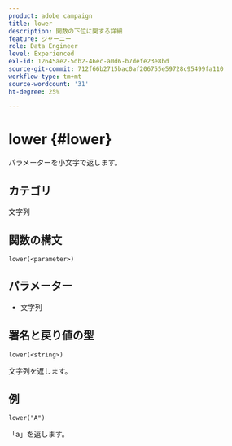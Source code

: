 ```yaml
---
product: adobe campaign
title: lower
description: 関数の下位に関する詳細
feature: ジャーニー
role: Data Engineer
level: Experienced
exl-id: 12645ae2-5db2-46ec-a0d6-b7defe23e8bd
source-git-commit: 712f66b2715bac0af206755e59728c95499fa110
workflow-type: tm+mt
source-wordcount: '31'
ht-degree: 25%

---
```


# lower {#lower}

パラメーターを小文字で返します。

## カテゴリ

文字列

## 関数の構文

`lower(<parameter>)`

## パラメーター

* 文字列

## 署名と戻り値の型

`lower(<string>)`

文字列を返します。

## 例

`lower("A")`

「a」を返します。
